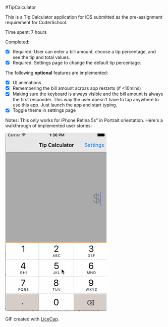 #TipCalculator

This is a Tip Calculator application for iOS submitted as the pre-assignment requirement for CoderSchool.

Time spent: 7 hours

Completed:
 * [x] Required: User can enter a bill amount, choose a tip percentage, and see the tip and total values.
 * [x] Required: Settings page to change the default tip percentage.
 
 The following **optional** features are implemented:
 * [x] UI animations
 * [x] Remembering the bill amount across app restarts (if <10mins)
 * [x] Making sure the keyboard is always visible and the bill amount is always the first responder. This way the user doesn't have to tap anywhere to use this app. Just launch the app and start typing.
 * [x] Toggle theme in settings page
 
Notes:
This only works for iPhone Retina 5s" in Portrait orientation.
Here's a walkthrough of implemented user stories:

![Video Walkthrough](tips.gif)

GIF created with [LiceCap](http://www.cockos.com/licecap/).
